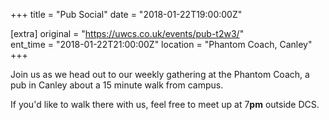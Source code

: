 +++
title = "Pub Social"
date = "2018-01-22T19:00:00Z"

[extra]
original = "https://uwcs.co.uk/events/pub-t2w3/"    
ent_time = "2018-01-22T21:00:00Z"
location = "Phantom Coach, Canley"
+++

Join us as we head out to our weekly gathering at the Phantom Coach, a pub in Canley about a 15 minute walk from campus.

  

If you'd like to walk there with us, feel free to meet up at 7**pm** outside DCS.

